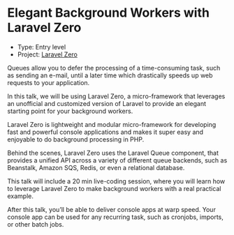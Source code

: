 # Elegant Background Workers with Laravel Zero

- Type: Entry level
- Project: [Laravel Zero](https://github.com/laravel-zero/laravel-zero)

Queues allow you to defer the processing of a time-consuming task, such as sending an e-mail, until a later time which drastically speeds up web requests to your application.

In this talk, we will be using Laravel Zero, a micro-framework that leverages an unofficial and customized version of Laravel to provide an elegant starting point for your background workers.

Laravel Zero is lightweight and modular micro-framework for developing fast and powerful console applications and makes it super easy and enjoyable to do background processing in PHP.

Behind the scenes, Laravel Zero uses the Laravel Queue component, that provides a unified API across a variety of different queue backends, such as Beanstalk, Amazon SQS, Redis, or even a relational database.

This talk will include a 20 min live-coding session, where you will learn how to leverage Laravel Zero to make background workers with a real practical example.

After this talk, you’ll be able to deliver console apps at warp speed. Your console app can be used for any recurring task, such as cronjobs, imports, or other batch jobs.

